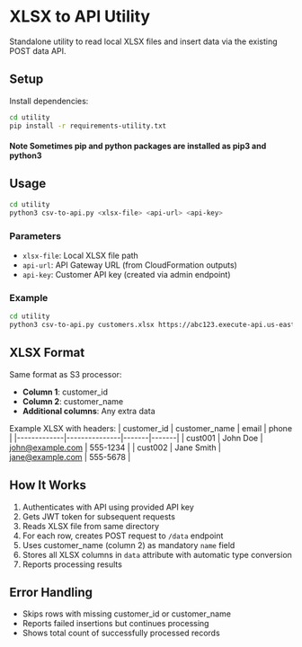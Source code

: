 # XLSX to API Utility

Standalone utility to read local XLSX files and insert data via the existing POST data API.

## Setup

Install dependencies:
```bash
cd utility
pip install -r requirements-utility.txt
```
#### Note Sometimes pip and python packages are installed as pip3 and python3 

## Usage

```bash
cd utility
python3 csv-to-api.py <xlsx-file> <api-url> <api-key>
```

### Parameters
- `xlsx-file`: Local XLSX file path
- `api-url`: API Gateway URL (from CloudFormation outputs)
- `api-key`: Customer API key (created via admin endpoint)

### Example
```bash
cd utility
python3 csv-to-api.py customers.xlsx https://abc123.execute-api.us-east-1.amazonaws.com/dev your-api-key-here
```

## XLSX Format

Same format as S3 processor:
- **Column 1**: customer_id
- **Column 2**: customer_name  
- **Additional columns**: Any extra data

Example XLSX with headers:
| customer_id | customer_name | email | phone |
|-------------|---------------|-------|-------|
| cust001 | John Doe | john@example.com | 555-1234 |
| cust002 | Jane Smith | jane@example.com | 555-5678 |

## How It Works

1. Authenticates with API using provided API key
2. Gets JWT token for subsequent requests
3. Reads XLSX file from same directory
4. For each row, creates POST request to `/data` endpoint
5. Uses customer_name (column 2) as mandatory `name` field
6. Stores all XLSX columns in `data` attribute with automatic type conversion
7. Reports processing results

## Error Handling

- Skips rows with missing customer_id or customer_name
- Reports failed insertions but continues processing
- Shows total count of successfully processed records